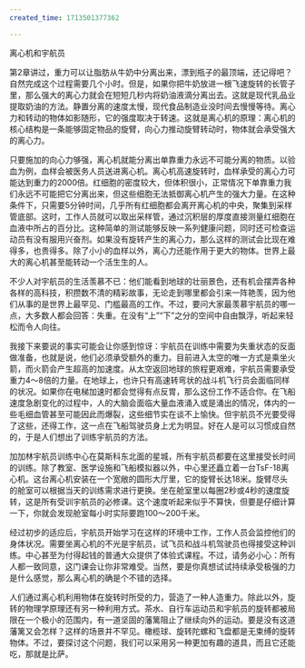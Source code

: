 ```yaml
---
created_time: 1713501377362

---
```

离心机和宇航员

第2章讲过，重力可以让脂肪从牛奶中分离出来，漂到瓶子的最顶端，还记得吧？自然完成这个过程需要几个小时。但是，如果你把牛奶放进一根飞速旋转的长管子里，那么强大的离心力就会在短短几秒内将奶油液滴分离出去。这就是现代乳品业提取奶油的方法。静置分离的速度太慢，现代食品制造业没时间去慢慢等待。离心力和转动的物体如影随形，它的强度取决于转速。这就是离心机的原理：离心机的核心结构是一条能够固定物品的旋臂，向心力推动旋臂转动时，物体就会承受强大的离心力。

只要施加的向心力够强，离心机就能分离出单靠重力永远不可能分离的物质。以验血为例，血样会被医务人员送进离心机。离心机高速旋转时，血样承受的离心力可能达到重力的2000倍。红细胞的密度较大，但体积很小，正常情况下单靠重力我们永远不可能把它分离出来，但这些细胞无法抵御离心机产生的强大力量。在这种条件下，只需要5分钟时间，几乎所有红细胞都会离开离心机的中央，聚集到采样管底部。这时，工作人员就可以取出采样管，通过沉积层的厚度直接测量红细胞在血液中所占的百分比。这种简单的测试能够反映一系列健康问题，同时还可检查运动员有没有服用兴奋剂。如果没有旋转产生的离心力，那么这样的测试会比现在难得多，也贵得多。除了小小的血样以外，离心力还能作用于更大的物体。世界上最大的离心机甚至能转动一个活生生的人。

不少人对宇航员的生活羡慕不已：他们能看到地球的壮丽景色，还有机会摆弄各种各样的高科技，积攒数不清的精彩故事，无论走到哪里都会引来一阵艳羡，因为他们从事的是世界上最罕见、门槛最高的工作。不过，要问大家最羡慕宇航员的哪一点，大多数人都会回答：失重。在没有“上”“下”之分的空间中自由飘浮，听起来轻松而令人向往。

我接下来要说的事实可能会让你感到惊讶：宇航员在训练中需要为失重状态的反面做准备，也就是说，他们必须承受额外的重力。目前进入太空的唯一方式是乘坐火箭，而火箭会产生超高的加速度。从太空返回地球的旅程更艰难，宇航员需要承受重力4～8倍的力量。在地球上，也许只有高速转弯状的战斗机飞行员会面临同样的状况。如果你在电梯加速时都会觉得有点反胃，那么这份工作不适合你。在飞船速度急剧变化的过程中，人的大脑会面临大量血液涌入或是涌出的情况，体内的一些毛细血管甚至可能因此而爆裂，这些细节实在谈不上愉快。但宇航员不光要受得了这些，还得工作，这一点在飞船驾驶员身上尤为明显。好在人是可以习惯成自然的，于是人们想出了训练宇航员的方法。

加加林宇航员训练中心在莫斯科东北面的星城，所有宇航员都要在这里接受长时间的训练。除了教室、医学设施和飞船模拟器以外，中心里还矗立着一台TsF-18离心机。这台离心机安装在一个宽敞的圆形大厅里，它的旋臂长达18米。旋臂尽头的舱室可以根据当天的训练需求进行更换。坐在舱室里以每圈2秒或4秒的速度旋转，这是所有受训宇航员的必修课。这个速度听起来似乎不算快，但要是仔细计算一下，你就会发现舱室每小时实际要跑100～200千米。

经过初步的适应后，宇航员开始学习在这样的环境中工作，工作人员会监控他们的身体状况。需要坐离心机的不光是宇航员，试飞员和战斗机驾驶员也得接受这种训练。中心甚至为付得起钱的普通大众提供了体验式课程。不过，请务必小心：所有人都一致同意，这门课会让你非常难受。当然，要是你真想试试持续承受极强的力是什么感觉，那么离心机的确是个不错的选择。

人们通过离心机利用物体在旋转时所受的力，营造了一种人造重力。除此以外，旋转的物理学原理还有另一种利用方式。茶水、自行车运动员和宇航员的旋转都被局限在一个极小的范围内，有一道坚固的藩篱阻止了继续向外的运动。要是没有这道藩篱又会怎样？这样的场景并不罕见。橄榄球、旋转陀螺和飞盘都是无束缚的旋转物体。不过，要探讨这个问题，我们可以采用另一种更加有趣的道具，而且它还能吃，那就是比萨。